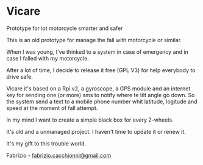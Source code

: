 # Vicare
Prototype for iot motorcycle smarter and safer

This is an old prototype for manage the fall with motorcycle or similar.

When I was young, I've thinked to a system in case of emergency and in case I falled with my motorcycle.

After a lot of time, I decide to release it free (GPL V3) for help everybody to drive safe.

Vicare it's based on a Rpi v2, a gyroscope, a GPS module and an internet key for sending one (or more) sms to notify where te tilt angle go down. So the system send a text to a mobile phone number whit latitude, logitude and speed at the moment of fall attempt.

In my mind I want to create a simple black box for every 2-wheels.

It's old and a unmanaged project. I haven't time to update it or renew it. 

It's my gift to this trouble world. 

Fabrizio - fabrizio.cacchionni@gmail.com
